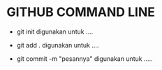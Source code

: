 # GITHUB COMMAND LINE

- git init
digunakan untuk ....

- git add .
digunakan untuk ....

- git commit -m "pesannya"
digunakan untuk .....